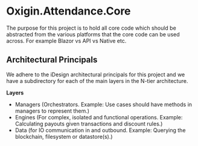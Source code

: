 ﻿# Oxigin.Attendance.Core
The purpose for this project is to hold all core code which should be abstracted from the various platforms that the core code can be used across. For example Blazor vs API vs Native etc.

## Architectural Principals
We adhere to the iDesign architectural principals for this project and we have a subdirectory for each of the main layers in the N-tier architecture.

**Layers**
- Managers (Orchestrators. Example: Use cases should have methods in managers to represent them.)
- Engines (For complex, isolated and functional operations. Example: Calculating payouts given transactions and discount rules.)
- Data (for IO communication in and outbound. Example: Querying the blockchain, filesystem or datastore(s).)